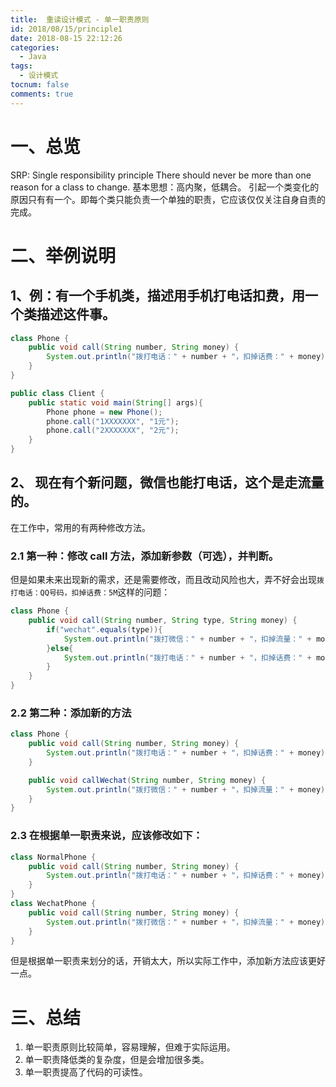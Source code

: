 ```yaml
---
title:  重读设计模式 - 单一职责原则
id: 2018/08/15/principle1
date: 2018-08-15 22:12:26
categories:
  - Java
tags:
  - 设计模式
tocnum: false
comments: true
---
```


# 一、总览
SRP: Single responsibility principle
There should never be more than one reason for a class to change.
基本思想：高内聚，低耦合。
引起一个类变化的原因只有有一个。即每个类只能负责一个单独的职责，它应该仅仅关注自身自责的完成。

# 二、举例说明
## 1、例：有一个手机类，描述用手机打电话扣费，用一个类描述这件事。
```java
class Phone {
    public void call(String number, String money) {
        System.out.println("拨打电话：" + number + "，扣掉话费：" + money);
    }
}

public class Client {
    public static void main(String[] args){
        Phone phone = new Phone();
        phone.call("1XXXXXXX", "1元");
        phone.call("2XXXXXXX", "2元");
    }
}
```
## 2、 现在有个新问题，微信也能打电话，这个是走流量的。
在工作中，常用的有两种修改方法。
### 2.1 第一种：修改 call 方法，添加新参数（可选），并判断。
但是如果未来出现新的需求，还是需要修改，而且改动风险也大，弄不好会出现`拨打电话：QQ号码，扣掉话费：5M`这样的问题：
```java
class Phone {
    public void call(String number, String type, String money) {
        if("wechat".equals(type)){
            System.out.println("拨打微信：" + number + "，扣掉流量：" + money);
        }else{
            System.out.println("拨打电话：" + number + "，扣掉话费：" + money);
        }
    }
}
```
### 2.2 第二种：添加新的方法
```java
class Phone {
    public void call(String number, String money) {
        System.out.println("拨打电话：" + number + "，扣掉话费：" + money);
    }

    public void callWechat(String number, String money) {
        System.out.println("拨打微信：" + number + "，扣掉流量：" + money);
    }
}
```

### 2.3 在根据单一职责来说，应该修改如下：
```java
class NormalPhone {
    public void call(String number, String money) {
        System.out.println("拨打电话：" + number + "，扣掉话费：" + money);
    }
}
class WechatPhone {
    public void call(String number, String money) {
        System.out.println("拨打微信：" + number + "，扣掉流量：" + money);
    }
}
```
但是根据单一职责来划分的话，开销太大，所以实际工作中，添加新方法应该更好一点。

# 三、总结
1. 单一职责原则比较简单，容易理解，但难于实际运用。
2. 单一职责降低类的复杂度，但是会增加很多类。
3. 单一职责提高了代码的可读性。
